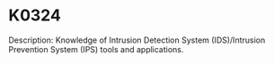 # K0324
Description: Knowledge of Intrusion Detection System (IDS)/Intrusion Prevention System (IPS) tools and applications.
